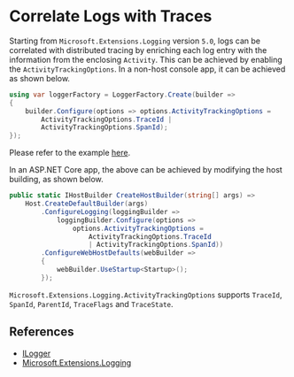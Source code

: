 # Correlate Logs with Traces

Starting from `Microsoft.Extensions.Logging` version `5.0`, logs can be
correlated with distributed tracing by enriching each log entry with the
information from the enclosing `Activity`. This can be achieved by enabling the
`ActivityTrackingOptions`. In a non-host console app, it can be achieved as
shown below.

```csharp
using var loggerFactory = LoggerFactory.Create(builder =>
{
    builder.Configure(options => options.ActivityTrackingOptions =
        ActivityTrackingOptions.TraceId |
        ActivityTrackingOptions.SpanId);
});
```

Please refer to the example [here](./Program.cs).

In an ASP.NET Core app, the above can be achieved by modifying the host
building, as shown below.

```csharp
public static IHostBuilder CreateHostBuilder(string[] args) =>
    Host.CreateDefaultBuilder(args)
        .ConfigureLogging(loggingBuilder =>
            loggingBuilder.Configure(options =>
                options.ActivityTrackingOptions =
                    ActivityTrackingOptions.TraceId 
                    | ActivityTrackingOptions.SpanId))
        .ConfigureWebHostDefaults(webBuilder =>
        {
            webBuilder.UseStartup<Startup>();
        });
```

`Microsoft.Extensions.Logging.ActivityTrackingOptions` supports `TraceId`,
`SpanId`, `ParentId`, `TraceFlags` and `TraceState`.

## References

* [ILogger](https://docs.microsoft.com/dotnet/api/microsoft.extensions.logging.ilogger)
* [Microsoft.Extensions.Logging](https://www.nuget.org/packages/Microsoft.Extensions.Logging/)
